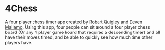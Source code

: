 # 4Chess

A four player chess timer app created by [Robert Quigley](https://www.linkedin.com/in/quigleyrobert/) and [Deven Mallamo](https://www.linkedin.com/in/deven-mallamo/). Using this app, four people can sit around a four player chess board (Or any 4 player game board that requires a descending timer) and all have their moves timed, and be able to quickly see how much time other players have.
